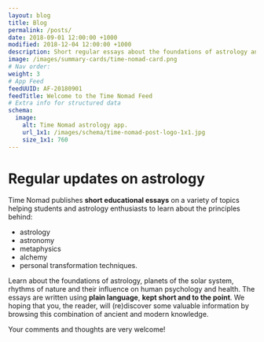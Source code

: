```yaml
---
layout: blog
title: Blog
permalink: /posts/
date: 2018-09-01 12:00:00 +1000
modified: 2018-12-04 12:00:00 +1000
description: Short regular essays about the foundations of astrology and metaphysics.
image: /images/summary-cards/time-nomad-card.png
# Nav order:
weight: 3
# App Feed
feedUUID: AF-20180901
feedTitle: Welcome to the Time Nomad Feed
# Extra info for structured data
schema:
  image:
    alt: Time Nomad astrology app.
    url_1x1: /images/schema/time-nomad-post-logo-1x1.jpg
    size_1x1: 760
---
```


<h1 class="post-title p-name" itemprop="name headline">Regular updates on astrology</h1>

Time Nomad publishes **short educational essays** on a variety of topics helping students and astrology enthusiasts to learn about the principles behind:

* astrology
* astronomy
* metaphysics
* alchemy
* personal transformation techniques. 

Learn about the foundations of astrology, planets of the solar system, rhythms of nature and their influence on human psychology and health. The essays are written using **plain language**, **kept short and to the point**. We hoping that you, the reader, will (re)discover some valuable information by browsing this combination of ancient and modern knowledge.

Your comments and thoughts are very welcome!